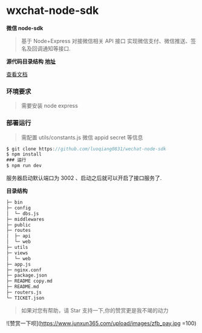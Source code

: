 # wxchat-node-sdk

**微信 node-sdk**

> 基于 Node+Express 对接微信相关 API 接口 实现微信支付、微信推送、签名及回调通知等接口.

**源代码目录结构**
**[地址](https://github.com/luoqiang0831/wechat-node-sdk)**

<a href="#">查看文档</a>

<!-- ![project.png](https://i.loli.net/2017/12/07/5a28ea5c3468d.png) -->

### 环境要求

> 需要安装 node express

### 部署运行

> 需配置 utils/constants.js 微信 appid secret 等信息

```javascript
$ git clone https://github.com/luoqiang0831/wechat-node-sdk
$ npm install
### 运行
$ npm run dev
```

服务器启动默认端口为 3002 、启动之后就可以开启了接口服务了.

**目录结构**

```txt
├─ bin
├─ config
│  └─ dbs.js
├─ middlewares
├─ public
├─ routes
│  ├─ api
│  └─ web
├─ utils
├─ views
│  └─ web
├─ app.js
├─ nginx.conf
├─ package.json
├─ README copy.md
├─ README.md
├─ routers.js
└─ TICKET.json

```

> 如果对您有帮助，请 Star 支持一下,你的赞赏更是我不竭的动力

![赞赏一下呗](https://www.junxun365.com/upload/images/zfb_pay.jpg =100)
